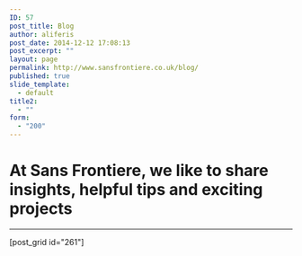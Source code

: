```yaml
---
ID: 57
post_title: Blog
author: aliferis
post_date: 2014-12-12 17:08:13
post_excerpt: ""
layout: page
permalink: http://www.sansfrontiere.co.uk/blog/
published: true
slide_template:
  - default
title2:
  - ""
form:
  - "200"
---
```

<h1>At Sans Frontiere, we like to share insights, helpful tips and exciting projects</h1>

<hr class="greenline" />

[post_grid id="261"]